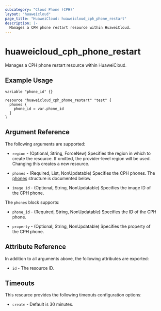 ```yaml
---
subcategory: "Cloud Phone (CPH)"
layout: "huaweicloud"
page_title: "HuaweiCloud: huaweicloud_cph_phone_restart"
description: |-
  Manages a CPH phone restart resource within HuaweiCloud.
---
```


# huaweicloud_cph_phone_restart

Manages a CPH phone restart resource within HuaweiCloud.

## Example Usage

```hcl
variable "phone_id" {}

resource "huaweicloud_cph_phone_restart" "test" {
  phones {
    phone_id = var.phone_id
  }
}
```

## Argument Reference

The following arguments are supported:

* `region` - (Optional, String, ForceNew) Specifies the region in which to create the resource.
  If omitted, the provider-level region will be used.
  Changing this creates a new resource.

* `phones` - (Required, List, NonUpdatable) Specifies the CPH phones.
  The [phones](#phones_structure) structure is documented below.

* `image_id` - (Optional, String, NonUpdatable) Specifies the image ID of the CPH phone.

<a name="phones_structure"></a>
The `phones` block supports:

* `phone_id` - (Required, String, NonUpdatable) Specifies the ID of the CPH phone.

* `property` - (Optional, String, NonUpdatable)  Specifies the property of the CPH phone.

## Attribute Reference

In addition to all arguments above, the following attributes are exported:

* `id` - The resource ID.

## Timeouts

This resource provides the following timeouts configuration options:

* `create` - Default is 30 minutes.
